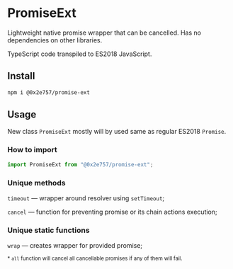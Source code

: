 # PromiseExt

Lightweight native promise wrapper that can be cancelled. Has no dependencies on other libraries.

TypeScript code transpiled to ES2018 JavaScript.

## Install

```bash
npm i @0x2e757/promise-ext
```

## Usage

New class `PromiseExt` mostly will by used same as regular ES2018 `Promise`.

### How to import

```typescript
import PromiseExt from "@0x2e757/promise-ext";
```
### Unique methods

`timeout` — wrapper around resolver using `setTimeout`;

`cancel` — function for preventing promise or its chain actions execution;

### Unique static functions

`wrap` — creates wrapper for provided promise;

<sub>\* `all` function will cancel all cancellable promises if any of them will fail.</sub>